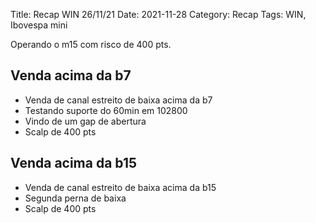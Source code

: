 Title: Recap  WIN 26/11/21
Date: 2021-11-28
Category: Recap
Tags: WIN, Ibovespa  mini

Operando o m15 com risco de 400 pts.  



## Venda acima da b7
* Venda de canal estreito de baixa acima da b7
* Testando suporte do 60min em 102800
* Vindo de um gap de abertura 
* Scalp de 400 pts

## Venda acima da b15
* Venda de canal estreito de baixa acima da b15
* Segunda perna de baixa
* Scalp de 400 pts
